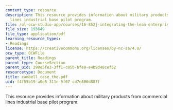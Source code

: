 ```yaml
---
content_type: resource
description: This resource provides information about military products from commercial
  lines industrial base pilot program.
file: /ol-ocw-studio-app/courses/16-852j-integrating-the-lean-enterprise-fall-2005/f4f55b19a0e8311e5f67cd7e806d887f_cambell_case_the.pdf
file_size: 193649
file_type: application/pdf
learning_resource_types:
- Readings
license: https://creativecommons.org/licenses/by-nc-sa/4.0/
ocw_type: OCWFile
parent_title: Readings
parent_type: CourseSection
parent_uid: 298e5fe3-3ff1-c85b-bfe9-e4b9d48cef52
resourcetype: Document
title: cambell_case_the.pdf
uid: f4f55b19-a0e8-311e-5f67-cd7e806d887f
---
```

This resource provides information about military products from commercial lines industrial base pilot program.